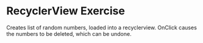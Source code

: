 # RecyclerView Exercise 
Creates list of random numbers, loaded into a recyclerview. OnClick causes the numbers to be deleted, which can be undone.